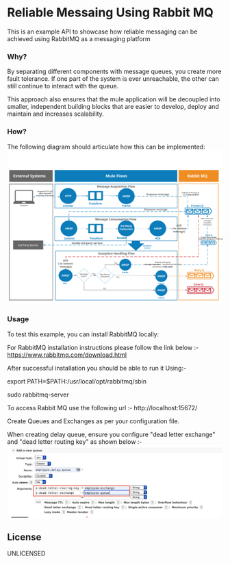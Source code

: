 # Reliable Messaing Using Rabbit MQ

This is an example API to showcase how reliable messaging can be achieved using RabbitMQ as a messaging platform

### Why?
By separating different components with message queues, you create more fault tolerance. If one part of the system is ever unreachable, the other can still continue to interact with the queue.


This approach also ensures that the mule application will be decoupled into smaller, independent building blocks that are easier to develop, deploy and maintain and increases scalability.

### How?

The following diagram should articulate how this can be implemented:
![](./docs/images/Reliable_Message_Processing_Using_RabbitMQ.png)

### Usage
To test this example, you can install RabbitMQ locally:

For RabbitMQ installation instructions please follow the link below :-
https://www.rabbitmq.com/download.html


After successful installation you should be able to run it Using:-

export PATH=$PATH:/usr/local/opt/rabbitmq/sbin

sudo rabbitmq-server


To access Rabbit MQ use the following url :-
http://localhost:15672/


Create Queues and Exchanges as per your configuration file.


When creating delay queue, ensure you configure "dead letter exchange" and "dead letter routing key" as shown below :-
![](./docs/images/delay_queue_config.png)




License
----
UNLICENSED
